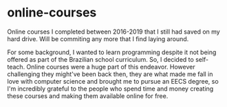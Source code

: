 # online-courses

Online courses I completed between 2016-2019 that I still had saved on my hard drive. Will be commiting any more that I find laying around.

For some background, I wanted to learn programming despite it not being offered as part of the Brazilian school curriculum. So, I decided to self-teach. Online courses were a huge part of this endeavor. However challenging they might've been back then, they are what made me fall in love with computer science and brought me to pursue an EECS degree, so I'm incredibly grateful to the people who spend time and money creating these courses and making them available online for free.
